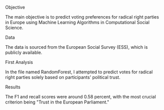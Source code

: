 Objective

The main objective is to predict voting preferences for radical right parties in Europe using Machine Learning Algorithms in Computational Social Science.

Data

The data is sourced from the European Social Survey (ESS), which is publicly available.

First Analysis

In the file named RandomForest, I attempted to predict votes for radical right parties solely based on participants' political trust.

Results

The F1 and recall scores were around 0.58 percent, with the most crucial criterion being "Trust in the European Parliament."

